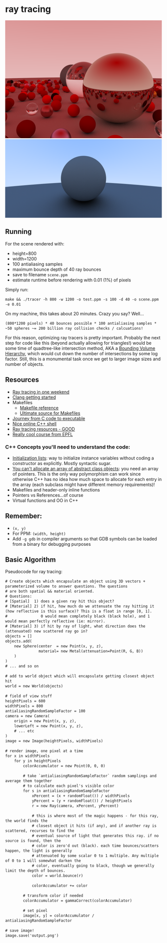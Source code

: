 ray tracing
===

<img src="/img/red_balls.png" alt="" title="" width="800">

<img src="/img/matte_sphere.png" alt="" title="" width="800">

## Running

For the scene rendered with:

* height=800
* width=1200
* 100 antialiasing samples
* maximum bounce depth of 40 ray bounces
* save to filename `scene.ppm`
* estimate runtime before rendering with 0.01 (1%) of pixels

Simply run:

```shell
make && ./tracer -h 800 -w 1200 -o test.ppm -s 100 -d 40 -o scene.ppm -e 0.01
```

On my machine, this takes about 20 minutes. Crazy you say? Well...

```
(800*1200 pixels) * 40 bounces possible * 100 antialiasing samples * ~50 spheres ~= 200 billion ray collision checks / calcuations!
```

For this reason, optimizing ray tracers is pretty important. Probably the next step for code like this (beyond actually allowing for triangles!) would be some time of quadtree-like intersection method, AKA a [Bounding Volume Hierarchy](https://en.wikipedia.org/wiki/Bounding_volume_hierarchy), which would cut down the number of intersections by some log factor. Still, this is a monumental task once we get to larger image sizes and number of objects.  

## Resources

* [Ray tracing in one weekend](https://raytracing.github.io/books/RayTracingInOneWeekend.html)
* [Clang getting started](https://clang.llvm.org/get_started.html)
* Makefiles
    * [Makefile reference](http://www.cs.colby.edu/maxwell/courses/tutorials/maketutor/)
    * [Ultimate source for Makefiles](https://www.gnu.org/software/make/manual/make.html)
* [Journey from C code to executable](https://stackoverflow.com/a/1213207/)
* [Nice online C++ shell](http://cpp.sh/)
* [Ray tracing resources - GOOD](http://www.realtimerendering.com/raytracing.html#books)
* [Really cool course from EPFL](https://wjakob.github.io/nori/)

### C++ Concepts you'll need to understand the code:

* [Initialization lists](https://www.cprogramming.com/tutorial/initialization-lists-c++.html): way to initialize instance variables without coding a constructor as explicitly. Mostly syntactic sugar. 
* [You can't allocate an array of abstract class objects](https://stackoverflow.com/questions/60764923/c-allocating-memory-for-list-of-abstract-class-objects): you need an array of pointers. This is the only way polymorphism can work since otherwise C++ has no idea how much space to allocate for each entry in the array (each subclass might have different memory requirements)!
* Makefiles and header-only inline functions
* Pointers vs References...of course
* Virtual functions and OO in C++

## Remember:

* `(x, y)`
* For PPM: `(width, height)`
* Add `-g gdb` in compiler arguments so that GDB symbols can be loaded from a binary for debugging purposes

## Basic Algorithm

Pseudocode for ray tracing:

```
# Create objects which encapsulate an object using 3D vectors + parameterized volume to answer questions. The questions
# are both spatial && material oriented.
# Questions:
# [Spatial]  1) does a given ray hit this object?
# [Material] 2) if hit, how much do we attenuate the ray hitting it (how reflective is this surface)? This is a float in range [0, 1]. 
#               0 would mean completely black (black hole), and 1 would mean perfectly reflective (ie: mirror).
# [Material] 3) if hit by ray of light, what direction does the (attenuated) new scattered ray go in?
objects = []
objects.add(
    new Sphere(center  = new Point(x, y, z),
               material= new Metal(attenuation=Point(R, G, B))
    )
)
# ... and so on

# add to world object which will encapsulate getting closest object hit
world = new World(objects)

# field of view stuff
heightPixels = 600
widthPixels = 800
antialiasingRandomSampleFactor = 100
camera = new Camera(
    origin = new Point(x, y, z),
    lowerLeft = new Point(x, y, z),
    # ... etc
)
image = new Image(heightPixels, widthPixels)

# render image, one pixel at a time
for x in widthPixels
    for y in heightPixels
        colorAccumulator = new Point(0, 0, 0)

        # take `antialiasingRandomSampleFactor` random samplings and average them together
        # to calculate each pixel's visible color
        for s in antialiasingRandomSampleFactor
            xPercent = (x + randomFloat()) / widthPixels
            yPercent = (y + randomFloat()) / heightPixels
            r = new Ray(camera, xPercent, yPercent)

            # this is where most of the magic happens - for this ray, the world finds the 
            # closest object it hits (if any), and if another ray is scattered, recurses to find the
            # eventual source of light that generates this ray. if no source is found, then the
            # color is zero'd out (black). each time bounces/scatters happen, the light is generally
            # attenuated by some scalar 0 to 1 multiple. Any multiple of 0 to 1 will somewhat darken the
            # color, eventually going to black, though we generally limit the depth of bounces.
            color = world.bounce(r)

            colorAccumulator += color
        
        # transform color if needed
        colorAccumulator = gammaCorrect(colorAccumulator)

        # set pixel
        image[x, y] = colorAccumulator / antialiasingRandomSampleFactor

# save image!
image.save('output.png')
```